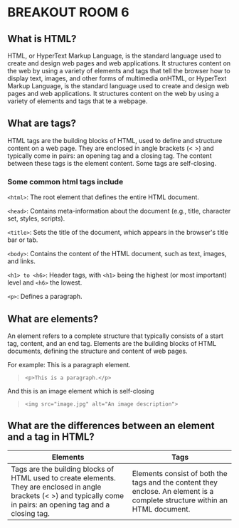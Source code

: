 # BREAKOUT ROOM 6

## What is HTML?

HTML, or HyperText Markup Language, is the standard language used to create and design web pages and web applications. It structures content on the web by using a variety of elements and tags that tell the browser how to display text, images, and other forms of multimedia onHTML, or HyperText Markup Language, is the standard language used to create and design web pages and web applications. It structures content on the web by using a variety of elements and tags that te a webpage.

## What are tags?

HTML tags are the building blocks of HTML, used to define and structure content on a web page. They are enclosed in angle brackets (< >) and typically come in pairs: an opening tag and a closing tag. The content between these tags is the element content. Some tags are self-closing.

### Some common html tags include

`<html>`: The root element that defines the entire HTML document.

`<head>`: Contains meta-information about the document (e.g., title, character set, styles, scripts).

`<title>`: Sets the title of the document, which appears in the browser's title bar or tab.

`<body>`: Contains the content of the HTML document, such as text, images, and links.

`<h1> to <h6>`: Header tags, with `<h1>` being the highest (or most important) level and `<h6>` the lowest.

`<p>`: Defines a paragraph.

## What are elements?

An element refers to a complete structure that typically consists of a start tag, content, and an end tag. Elements are the building blocks of HTML documents, defining the structure and content of web pages.

For example: This is a paragraph element.

> `<p>This is a paragraph.</p>`

And this is an image element which is self-closing

> `<img src="image.jpg" alt="An image description">`

## What are the differences between an element and a tag in HTML?

| Elements | Tags |
|----------|----------|
| Tags are the building blocks of HTML used to create elements. They are enclosed in angle brackets (< >) and typically come in pairs: an opening tag and a closing tag. | Elements consist of both the tags and the content they enclose. An element is a complete structure within an HTML document. |

